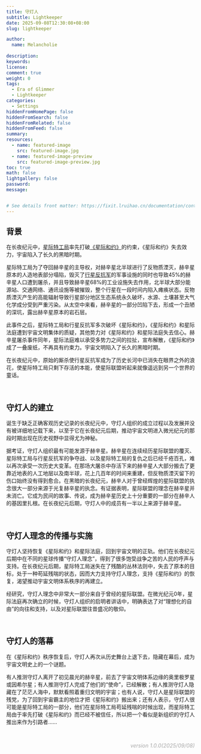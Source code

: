```yaml
---
title: 守灯人
subtitle: Lightkeeper
date: 2025-09-08T12:30:08+08:00
slug: lightkeeper

author:
  name: Melancholie
  
description:
keywords:
license:
comment: true
weight: 0
tags:
  - Era of Glimmer
  - Lightkeeper
categories:
  - Settings
hiddenFromHomePage: false
hiddenFromSearch: false
hiddenFromRelated: false
hiddenFromFeed: false
summary:
resources:
  - name: featured-image
    src: featured-image.jpg
  - name: featured-image-preview
    src: featured-image-preview.jpg
toc: true
math: false
lightgallery: false
password:
message:


# See details front matter: https://fixit.lruihao.cn/documentation/content-management/introduction/#front-matter
---
```


<!--more-->

## 背景

在长夜纪元中，[星际特工局](/posts/interstellaragency)率先打破[《星际和约》](/posts/astropact)的约束，《星际和约》失去效力，宇宙陷入了长久的黑暗时期。

星际特工局为了夺回赫辛星的主导权，对赫辛星北半球进行了反物质湮灭，赫辛星原本的人造地表部分塌陷，毁灭了[行星反抗军](/posts/planetaryresistanceforce)的军事设施的同时也导致45%的赫辛星人口遭到屠杀，并且导致赫辛星68%的工业设施失去作用，北半球大部分能源站、交通网络、通讯设施等被摧毁，整个行星在一段时间内陷入瘫痪状态。反物质湮灭产生的高能辐射导致行星部分地区生态系统永久破坏，水源、土壤甚至大气化学成分受到严重污染。从太空中来看，赫辛星的一部分凹陷下去，形成一个丑陋的深坑，露出赫辛星原本的岩石层。

此事件之后，星际特工局和行星反抗军多次破坏《星际和约》，《星际和约》和星际法庭遭到宇宙文明集体的质疑，其他势力对《星际和约》和星际法庭失去信心。赫辛星屠杀事件同年，星际法庭难以承受多势力之间的拉扯，宣布解散，《星际和约》成了一叠废纸，不再具有约束力。宇宙文明陷入了长久的黑暗时期。

在长夜纪元中，原始的厮杀使行星反抗军成为了历史长河中已消失在眼界之外的浪花，使星际特工局只剩下存活的本能，使星际联盟听起来就像遥远到另一个世界的童话。

<br/>

## 守灯人的建立

诞生于缺乏正确客观历史记录的长夜纪元中，守灯人组织的成立过程以及发展并没有被详细地记载下来，以至于它在长夜纪元后期，推动宇宙文明进入微光纪元的那段时期出现在历史视野中显得尤为神秘。

据考证，守灯人组织最有可能发源于赫辛星。赫辛星在连续经历星际联盟的覆灭、星际特工局与行星反抗军的争夺战、以及星际特工局的复仇之后已经千疮百孔，难以再次承受一次历史大变革。在那场大屠杀中存活下来的赫辛星人大部分搬去了更靠近地表的人工地层以及南半球，花上几百年的时间来重建，但反物质湮灭留下的伤口始终没有得到愈合。在黑暗的长夜纪元，赫辛人对于曾经辉煌的星际联盟的执念很大一部分来源于光复赫辛星的执念。有证据表明，星际联盟的理念在赫辛星并未消亡。它成为民间的故事、传说，成为赫辛星历史上十分重要的一部分在赫辛人的基因里扎根。在长夜纪元后期，守灯人中的成员有一半以上来源于赫辛星。

<br/>

## 守灯人理念的传播与实施

守灯人坚持恢复《星际和约》和星际法庭，回到宇宙文明的正轨。他们在长夜纪元后期中在不同的星球传播“守灯人理念”，得到了很多饱受战争之苦的人民的呼声与支持。在长夜纪元后期，星际特工局迷失在了残酷的丛林法则中，失去了原本的目标，处于一种苟延残喘的状态，因而大力支持守灯人理念，支持《星际和约》的恢复，渴望推动宇宙文明体系秩序的再建立。

经研究，守灯人理念中非常大一部分来自于曾经的星际联盟。在微光纪元0年，星际法庭再次确立的时候，守灯人组织的启明者讲话中，明确表达了对“理想化的自由”的向往和支持，以及对星际联盟往昔盛况的敬仰。

<br/>

## 守灯人的落幕

在《星际和约》秩序恢复后，守灯人再次从历史舞台上退下去，隐藏在幕后，成为宇宙文明史上的一个谜题。

有人推测守灯人离开了初见晨光的赫辛星，前去了宇宙文明体系边缘的奥里极罗星或因希尔星；有人推测守灯人完成了他们的“使命”，已经解散；有人推测守灯人隐藏在了茫茫人海中，默默看照着重归文明的宇宙；也有人说，守灯人是星际联盟的残党，为了回到宇宙霸主的地位才把《星际和约》搬出来；还有人表示，守灯人很可能是星际特工局的一部分，他们在星际特工局苟延残喘的时候出现，而星际特工局由于率先打破《星际和约》而已经不被信任，所以把一个看似是新组织的守灯人推出来作为引路者……

<br/>

<div style="text-align:right;">
<font color=#A9A9A9> 

*version 1.0.0(2025/09/08)* 

</font>
</div>

<br/>